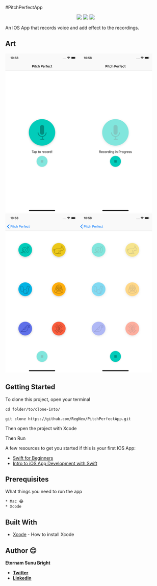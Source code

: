 #PitchPerfectApp

<p align="center">
<img src="http://ForTheBadge.com/images/badges/built-with-love.svg"/>
<img src="https://img.shields.io/badge/Maintained%3F-yes-green.svg"/>
<img src="https://img.shields.io/badge/IOS-IOS%20Supported-lightgrey.svg"/>
</p>

An IOS App that records voice and add effect to the recordings.

## Art

<img align="left" src="https://raw.githubusercontent.com/RegNex/PitchPerfectApp/master/screenshots/screen_1.png" height="500"/>
<img src="https://raw.githubusercontent.com/RegNex/PitchPerfectApp/master/screenshots/screen_2.png" height="500"/>

<img align="left" src="https://raw.githubusercontent.com/RegNex/PitchPerfectApp/master/screenshots/screen_3.png" height="500"/>
<img src="https://raw.githubusercontent.com/RegNex/PitchPerfectApp/master/screenshots/screen_4.png" height="500"/>


## Getting Started

To clone this project,
open your terminal

```
cd folder/to/clone-into/
```

```
git clone https://github.com/RegNex/PitchPerfectApp.git
```

Then
open the project with Xcode

Then Run


A few resources to get you started if this is your first IOS App:

- [Swift for Beginners](https://classroom.udacity.com/courses/ud1022)
- [Intro to iOS App Development with Swift](https://classroom.udacity.com/courses/ud585)

## Prerequisites

What things you need to run the app

```
* Mac 😂
* Xcode
```

## Built With

- [Xcode](https://developer.apple.com/xcode/) - How to install Xcode

## Author 😊

**Etornam Sunu Bright**

- [**Twitter**](https://twitter.com/_regnex)
- [**Linkedin**](https://linkedin.com/in/etornam-sunu)
